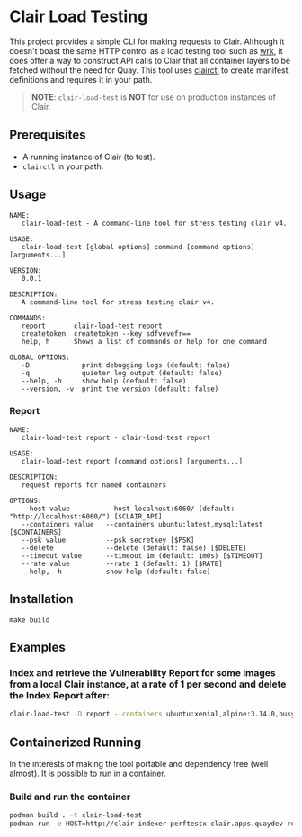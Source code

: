 # Clair Load Testing

This project provides a simple CLI for making requests to Clair. Although it doesn't boast the same HTTP control as a load testing tool such as [wrk](https://github.com/wg/wrk), it does offer a way to construct API calls to Clair that all container layers to be fetched without the need for Quay. This tool uses [clairctl](https://github.com/quay/clair/blob/cbdc9caab450489377ab1d6bb19429d54df639cc/Documentation/reference/clairctl.md) to create manifest definitions and requires it in your path.

> **NOTE**: `clair-load-test` is **NOT** for use on production instances of Clair.

## Prerequisites

* A running instance of Clair (to test).
* `clairctl` in your path.

## Usage
```
NAME:
   clair-load-test - A command-line tool for stress testing clair v4.

USAGE:
   clair-load-test [global options] command [command options] [arguments...]

VERSION:
   0.0.1

DESCRIPTION:
   A command-line tool for stress testing clair v4.

COMMANDS:
   report       clair-load-test report
   createtoken  createtoken --key sdfvevefr==
   help, h      Shows a list of commands or help for one command

GLOBAL OPTIONS:
   -D             print debugging logs (default: false)
   -q             quieter log output (default: false)
   --help, -h     show help (default: false)
   --version, -v  print the version (default: false)

```

### Report
```
NAME:
   clair-load-test report - clair-load-test report

USAGE:
   clair-load-test report [command options] [arguments...]

DESCRIPTION:
   request reports for named containers

OPTIONS:
   --host value         --host localhost:6060/ (default: "http://localhost:6060/") [$CLAIR_API]
   --containers value   --containers ubuntu:latest,mysql:latest [$CONTAINERS]
   --psk value          --psk secretkey [$PSK]
   --delete             --delete (default: false) [$DELETE]
   --timeout value      --timeout 1m (default: 1m0s) [$TIMEOUT]
   --rate value         --rate 1 (default: 1) [$RATE]
   --help, -h           show help (default: false)
```

## Installation

```
make build
```

## Examples

### Index and retrieve the Vulnerability Report for some images from a local Clair instance, at a rate of 1 per second and delete the Index Report after:
```sh
clair-load-test -D report --containers ubuntu:xenial,alpine:3.14.0,busybox:uclibc,postgres:9.6.22,redis:buster,python:slim,node:latest,mysql:8.0.25,mongo:5.0.0-rc3,nginx:mainline --rate=1 --host="http://localhost:6060" --psk=secret --timeout=2m --delete=1
```

## Containerized Running

In the interests of making the tool portable and dependency free (well almost). It is possible to run in a container.

### Build and run the container

```sh
podman build . -t clair-load-test
podman run -e HOST=http://clair-indexer-perftestx-clair.apps.quaydev-rosa-1.czz9.p1.openshiftapps.com -e TIMEOUT=1m -e DELETE=1 -e PSK=secret -e RATE=1 -it clair-load-test
```

